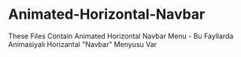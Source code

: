 # Animated-Horizontal-Navbar
These Files Contain Animated Horizontal Navbar Menu - Bu Fayllarda Animasiyalı Horizantal "Navbar" Menyusu Var
